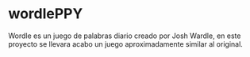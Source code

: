# wordlePPY
Wordle es un juego de palabras diario creado por Josh Wardle, en este proyecto se llevara acabo un juego aproximadamente similar al original.
